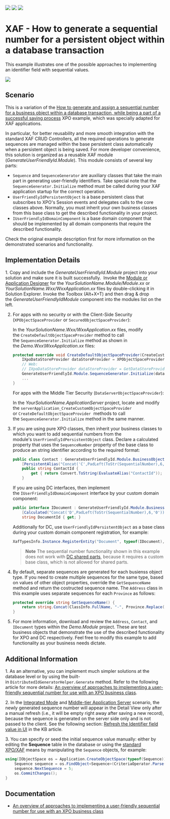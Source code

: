 <!-- default badges list -->
![](https://img.shields.io/endpoint?url=https://codecentral.devexpress.com/api/v1/VersionRange/128590685/17.2.8%2B)
[![](https://img.shields.io/badge/Open_in_DevExpress_Support_Center-FF7200?style=flat-square&logo=DevExpress&logoColor=white)](https://supportcenter.devexpress.com/ticket/details/E2829)
[![](https://img.shields.io/badge/📖_How_to_use_DevExpress_Examples-e9f6fc?style=flat-square)](https://docs.devexpress.com/GeneralInformation/403183)
<!-- default badges end -->

# XAF - How to generate a sequential number for a persistent object within a database transaction

This example illustrates one of the possible approaches to implementing an identifier field with sequential values.

![](https://raw.githubusercontent.com/DevExpress-Examples/how-to-generate-a-sequential-number-for-a-persistent-object-within-a-database-transaction-xaf-e2829/17.2.8+/media/9ecee31b-58bf-11e6-80bf-00155d62480c.png)

## Scenario

This is a variation of the [How to generate and assign a sequential number for a business object within a database transaction, while being a part of a successful saving process](https://www.devexpress.com/Support/Center/p/E2620) XPO example, which was specially adapted for XAF applications.

In particular, for better reusability and more smooth integration with the standard XAF CRUD Controllers, all the required operations to generate sequences are managed within the base persistent class automatically when a persistent object is being saved. For more developer convenience, this solution is organized as a reusable XAF module (_GenerateUserFriendlyId.Module_). This module consists of several key parts:

* `Sequence` and `SequenceGenerator` are auxiliary classes that take the main part in generating user-friendly identifiers. Take special note that the `SequenceGenerator.Initialize` method must be called during your XAF application startup for the correct operation.
* `UserFriendlyIdPersistentObject` is a base persistent class that subscribes to XPO's Session events and delegates calls to the core classes above. Normally, you must inherit your own business classes from this base class to get the described functionality in your project.
* `IUserFriendlyIdDomainComponent` is a base domain component that should be implemented by all domain components that require the described functionality.

Check the original example description first for more information on the demonstrated scenarios and functionality.

## Implementation Details

1. Copy and include the _GenerateUserFriendlyId.Module_ project into your solution and make sure it is built successfully.  Invoke the [Module or Application Designer](https://docs.devexpress.com/eXpressAppFramework/112828/installation-upgrade-version-history/visual-studio-integration/module-designer) for the _YourSolutionName.Module/Module.xx_ or _YourSolutionName.Wxx/WxxApplication.xx_ files by double-clicking it in Solution Explorer. Invoke the Toolbox (Alt+X+T) and then drag & drop the _GenerateUserFriendlyIdModule_ component into the modules list on the left.

2. For apps with no security or with the Client-Side Security (`XPObjectSpaceProvider` or `SecuredObjectSpaceProvider`):
   
   In the _YourSolutionName.Wxx/WxxApplication.xx_ files, modify the `CreateDefaultObjectSpaceProvider` method to call the `SequenceGenerator.Initialize` method as shown in the _Demo.Wxx\WxxApplication.xx_ files:
   
   ```cs
   protected override void CreateDefaultObjectSpaceProvider(CreateCustomObjectSpaceProviderEventArgs args) {
       IXpoDataStoreProvider dataStoreProvider = XPObjectSpaceProvider.GetDataStoreProvider(args.ConnectionString, args.Connection, true);
       // Web:
       // IXpoDataStoreProvider dataStoreProvider = GetDataStoreProvider(args.ConnectionString, args.Connection);
       GenerateUserFriendlyId.Module.SequenceGenerator.Initialize(dataStoreProvider);
       ...
   }
   
   ```
   
   For apps with the Middle Tier Security (`DataServerObjectSpaceProvider`):
   
   In the _YourSolutionName.ApplicationServer_ project, locate and modify the `serverApplication_CreateCustomObjectSpaceProvider` or `CreateDefaultObjectSpaceProvider`  methods to call the `SequenceGenerator.Initialize` method in the same manner.

3. If you are using pure XPO classes, then inherit your business classes to which you want to add sequential numbers from the module's `UserFriendlyIdPersistentObject` class. Declare a calculated property that uses the `SequenceNumber` property of the base class to produce an string identifier according to the required format:
   
   ```cs
   public class Contact : GenerateUserFriendlyId.Module.BusinessObjects.UserFriendlyIdPersistentObject {
       [PersistentAlias("Concat('C',PadLeft(ToStr(SequentialNumber),6,'0'))")]
       public string ContactId {
           get { return Convert.ToString(EvaluateAlias("ContactId")); }
       }
   
   ```
   
   If you are using DC interfaces, then implement the `IUserFriendlyIdDomainComponent` interface by your custom domain component:
   
   ```cs
   public interface IDocument : GenerateUserFriendlyId.Module.BusinessObjects.IUserFriendlyIdDomainComponent {
       [Calculated("Concat('D',PadLeft(ToStr(SequentialNumber),6,'0'))")]
       string DocumentId { get; }
   
   ```
   
   Additionally for DC, use `UserFriendlyIdPersistentObject` as a base class during your custom domain component registration, for example:
   
   ```cs
   XafTypesInfo.Instance.RegisterEntity("Document", typeof(IDocument), typeof(GenerateUserFriendlyId.Module.BusinessObjects.UserFriendlyIdPersistentObject));
   
   ```
   
   > **Note**
   > The sequential number functionality shown in this example does not work with [DC shared parts](http://documentation.devexpress.com/#Xaf/DevExpressExpressAppDCITypesInfo_RegisterSharedParttopic), because it requires a custom base class, which is not allowed for shared parts.
   
4. By default, separate sequences are generated for each busienss object type. If you need to create multiple sequences for the same type, based on values of other object properties, override the `GetSequenceName` method and return the costructed sequence name. The `Address` class in this example uses separate sequences for each `Province` as follows:
   
   ```cs
   protected override string GetSequenceName() {
       return string.Concat(ClassInfo.FullName, "-", Province.Replace(" ", "_"));
   }
   ```
   
5. For more information, download and review the `Address`, `Contact`, and `IDocument` types within the _Demo.Module_ project. These are test business objects that demonstrate the use of the described functionality for XPO and DC respectively. Feel free to modify this example to add functionality as your business needs dictate.

## Additional Information

1. As an alternative, you can implement much simpler solutions at the database level or by using the built-in `DistributedIdGeneratorHelper.Generate` method. Refer to the following article for more details: [An overview of approaches to implementing a user-friendly sequential number for use with an XPO business class](https://www.devexpress.com/Support/Center/p/T567184").

2. In the [Integrated Mode](https://docs.devexpress.com/eXpressAppFramework/113436/data-security-and-safety/security-system/security-tiers/2-tier-security-integrated-mode-and-ui-level) and [Middle-tier Application Server](https://docs.devexpress.com/eXpressAppFramework/113439/data-security-and-safety/security-system/security-tiers/middle-tier-security) scenario, the newly generated sequence number will appear in the Detail View only after a manual refresh (i.e., it will be empty right away after saving a new record), because the sequence is generated on the server side only and is not passed to the client. See the following section: [Refresh the Identifier field value in UI](https://docs.devexpress.com/eXpressAppFramework/403605/business-model-design-orm/unique-auto-increment-number-generation#refresh-the-identifier-field-value-in-the-ui) in the KB article.

3. You can specify or seed the initial sequence value manually: either by editing the **Sequence** table in the database or using the [standard XPO/XAF](https://docs.devexpress.com/eXpressAppFramework/113711/data-manipulation-and-business-logic/create-read-update-and-delete-data) means by manipulating the `Sequence` objects, for example:

   ```cs
   using(IObjectSpace os = Application.CreateObjectSpace(typeof(Sequence))) {
       Sequence sequence = os.FindObject<Sequence>(CriteriaOperator.Parse("TypeName=?", typeof(Contact).FullName));
       sequence.NextSequence = 5;
       os.CommitChanges();
   }
   ```
   
   ## Documentation
   
   * [An overview of approaches to implementing a user-friendly sequential number for use with an XPO business class](https://www.devexpress.com/Support/Center/p/T567184)
